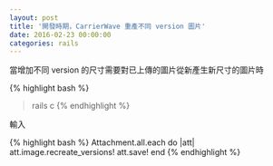 ```yaml
---
layout: post
title: '開發時期，CarrierWave 重產不同 version 圖片'
date: 2016-02-23 00:00:00
categories: rails
---
```


當增加不同 version 的尺寸需要對已上傳的圖片從新產生新尺寸的圖片時

{% highlight bash %}
> rails c
{% endhighlight %}

輸入

{% highlight bash %}
Attachment.all.each do |att|
  att.image.recreate_versions!
  att.save!
end
{% endhighlight %}

